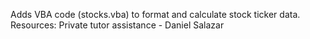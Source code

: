 Adds VBA code (stocks.vba) to format and calculate stock ticker data.
Resources: Private tutor assistance - Daniel Salazar
